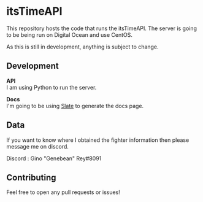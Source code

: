 # itsTimeAPI
This repository hosts the code that runs the itsTimeAPI.
The server is going to be being run on Digital Ocean and use CentOS.

As this is still in development, anything is subject to change.

## Development
**API**   
I am using Python to run the server.

**Docs**  
I'm going to be using [Slate](https://github.com/lord/slate) to generate the docs page.  

## Data   
If you want to know where I obtained the fighter information then please message me on discord.

Discord : Gino "Genebean" Rey#8091

## Contributing    
Feel free to open any pull requests or issues!
